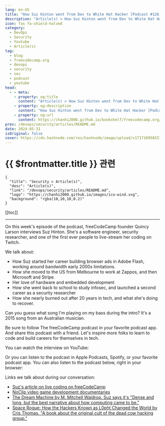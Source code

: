 ```yaml
---
lang: en-US
title: "How Suz Hinton went from Dev to White Hat Hacker [Podcast #126]"
description: "Article(s) > How Suz Hinton went from Dev to White Hat Hacker [Podcast #126]"
icon: fas fa-shield-halved
category: 
  - DevOps
  - Security
  - Youtube
  - Article(s)
tag: 
  - blog
  - freecodecamp.org
  - devops
  - security
  - sec
  - podcast
  - youtube
head:
  - - meta:
    - property: og:title
      content: "Article(s) > How Suz Hinton went from Dev to White Hat Hacker [Podcast #126]"
    - property: og:description
      content: "How Suz Hinton went from Dev to White Hat Hacker [Podcast #126]"
    - property: og:url
      content: https://chanhi2000.github.io/bookshelf/freecodecamp.org/how-suz-hinton-went-from-dev-to-white-hat-hacker-podcast-126.html
prev: /devops/security/articles/README.md
date: 2024-05-31
isOriginal: false
cover: https://cdn.hashnode.com/res/hashnode/image/upload/v1717169581573/61cad1fa-2425-4767-af5e-f0bbfd48b4c9.png
---
```


# {{ $frontmatter.title }} 관련

```component VPCard
{
  "title": "Security > Article(s)",
  "desc": "Article(s)",
  "link": "/devops/security/articles/README.md",
  "logo": "https://chanhi2000.github.io/images/ico-wind.svg",
  "background": "rgba(10,10,10,0.2)"
}
```

[[toc]]

---

<SiteInfo
  name="How Suz Hinton went from Dev to White Hat Hacker [Podcast #126]"
  desc="On this week's episode of the podcast, freeCodeCamp founder Quincy Larson interviews Suz Hinton. She's a software engineer, security researcher, and one of the first ever people to live-stream her coding on Twitch. We talk about: How Suz started her..."
  url="https://freecodecamp.org/news/how-suz-hinton-went-from-dev-to-white-hat-hacker-podcast-126/"
  logo="https://cdn.freecodecamp.org/universal/favicons/favicon.ico"
  preview="https://cdn.hashnode.com/res/hashnode/image/upload/v1717169581573/61cad1fa-2425-4767-af5e-f0bbfd48b4c9.png"/>

On this week's episode of the podcast, freeCodeCamp founder Quincy Larson interviews Suz Hinton. She's a software engineer, security researcher, and one of the first ever people to live-stream her coding on Twitch.

We talk about:

- How Suz started her career building browser ads in Adobe Flash, working around bandwidth early 2000s limitations.
- How she moved to the US from Melbourne to work at Zappos, and then Microsoft and Stripe.
- Her love of hardware and embedded development
- How she went back to school to study infosec, and launched a second career as a security researcher
- How she nearly burned out after 20 years in tech, and what she's doing to recover.

Can you guess what song I'm playing on my bass during the intro? It's a 2015 song from an Australian musician.

Be sure to follow The freeCodeCamp podcast in your favorite podcast app. And share this podcast with a friend. Let's inspire more folks to learn to code and build careers for themselves in tech.

You can watch the interview on YouTube:

<VidStack src="youtube/07lfmzGHrSI" />

Or you can listen to the podcast in Apple Podcasts, Spotify, or your favorite podcast app. You can also listen to the podcast below, right in your browser:

Links we talk about during our conversation:

- [<FontIcon icon="fa-brands fa-free-code-camp"/>Suz's article on live coding on freeCodeCamp](https://freecodecamp.org/news/lessons-from-my-first-year-of-live-coding-on-twitch-41a32e2f41c1)
- [<FontIcon icon="fa-brands fa-youtube"/>NoClip video game development documentaries](https://youtube.com/@NoclipDocs)
- [The Dream Machine by M. Mitchell Waldrop. Suz says it's "Dense and long, but the best narrative about how computing came to be."](https://press.stripe.com/the-dream-machine) <!-- TODO: add VPCard -->
- [Space Rogue: How the Hackers Known as L0pht Changed the World by Cris Thomas. "A book about the original cult of the dead cow hacking group."](https://barnesandnoble.com/w/space-rogue-cris-thomas/1142912008)


